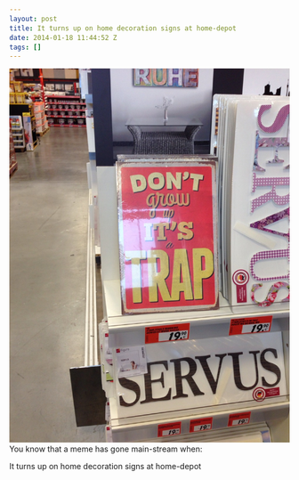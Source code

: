 ```yaml
---
layout: post
title: It turns up on home decoration signs at home-depot
date: 2014-01-18 11:44:52 Z
tags: []
---
```

![](/media/2014/01/73708946443.jpg)
You know that a meme has gone main-stream when:

It turns up on home decoration signs at home-depot

